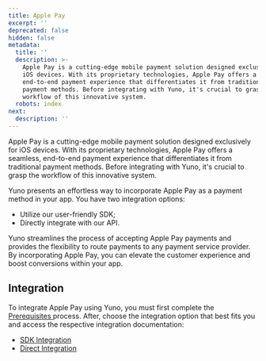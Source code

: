 ```yaml
---
title: Apple Pay
excerpt: ''
deprecated: false
hidden: false
metadata:
  title: ''
  description: >-
    Apple Pay is a cutting-edge mobile payment solution designed exclusively for
    iOS devices. With its proprietary technologies, Apple Pay offers a seamless,
    end-to-end payment experience that differentiates it from traditional
    payment methods. Before integrating with Yuno, it's crucial to grasp the
    workflow of this innovative system.
  robots: index
next:
  description: ''
---
```

Apple Pay is a cutting-edge mobile payment solution designed exclusively for iOS devices. With its proprietary technologies, Apple Pay offers a seamless, end-to-end payment experience that differentiates it from traditional payment methods. Before integrating with Yuno, it's crucial to grasp the workflow of this innovative system.

Yuno presents an effortless way to incorporate Apple Pay as a payment method in your app. You have two integration options:

- Utilize our user-friendly SDK;
- Directly integrate with our API.

Yuno streamlines the process of accepting Apple Pay payments and provides the flexibility to route payments to any payment service provider. By incorporating Apple Pay, you can elevate the customer experience and boost conversions within your app.

## Integration

To integrate Apple Pay using Yuno, you must first complete the [Prerequisites ](doc:prerequisites-apple-pay) process. After, choose the integration option that best fits you and access the respective integration documentation:

- [SDK Integration](doc:sdk-integration-apple)
- [Direct Integration](doc:direct-integration)